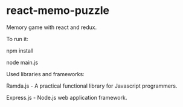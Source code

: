 # react-memo-puzzle
Memory game with react and redux. 

To run it:

npm install 

node main.js

Used libraries and frameworks:

Ramda.js - A practical functional library for Javascript programmers.

Express.js - Node.js web application framework.

